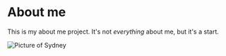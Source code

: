 # About me

This is my about me project. It's not *everything* about me, but it's a start.

![Picture of Sydney](SYD.PNG)
